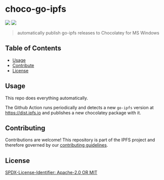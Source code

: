 # choco-go-ipfs

[![](https://img.shields.io/badge/made%20by-Protocol%20Labs-blue.svg?style=flat-square)](https://protocol.ai)
[![](https://img.shields.io/badge/project-IPFS-blue.svg?style=flat-square)](https://ipfs.io/)

> automatically publish go-ipfs releases to Chocolatey for MS Windows

## Table of Contents

- [Usage](#usage)
- [Contribute](#contributing)
- [License](#license)


## Usage

This repo does everything automatically.

The Github Action runs periodically and detects a new `go-ipfs` version at
https://dist.ipfs.io and publishes a new chocolatey package with it.

## Contributing

Contributions are welcome! This repository is part of the IPFS project and therefore governed by our [contributing guidelines](https://github.com/ipfs/community/blob/master/CONTRIBUTING.md).

## License

[SPDX-License-Identifier: Apache-2.0 OR MIT](LICENSE.md)

